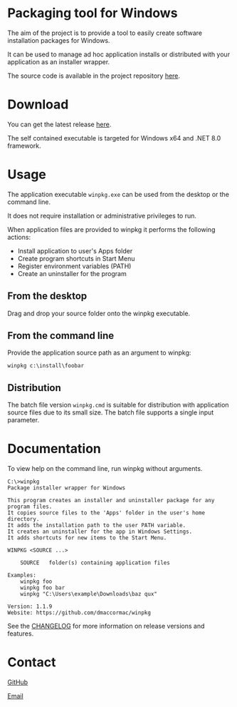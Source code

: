 # Packaging tool for Windows

The aim of the project is to provide a tool to easily create software installation packages for Windows.

It can be used to manage ad hoc application installs or distributed with your application as an installer wrapper.

The source code is available in the project repository [here](https://github.com/dmaccormac/winpkg).
 
# Download
You can get the latest release [here](https://github.com/dmaccormac/winpkg/releases). 

The self contained executable is targeted for Windows x64 and .NET 8.0 framework.

# Usage 
The application executable `winpkg.exe` can be used from the desktop or the command line. 

It does not require installation or administrative privileges to run. 

When application files are provided to winpkg it performs the following actions: 
- Install application to user's Apps folder
- Create program shortcuts in Start Menu 
- Register environment variables (PATH)
- Create an uninstaller for the program
  
## From the desktop
Drag and drop your source folder onto the winpkg executable.

## From the command line
Provide the application source path as an argument to winpkg:

`winpkg c:\install\foobar`

## Distribution
The batch file version `winpkg.cmd` is suitable for distribution with application source files due to its small size. The batch file supports a single input parameter.

# Documentation
To view help on the command line, run winpkg without arguments.

```
C:\>winpkg
Package installer wrapper for Windows

This program creates an installer and uninstaller package for any program files.
It copies source files to the 'Apps' folder in the user's home directory.
It adds the installation path to the user PATH variable.
It creates an uninstaller for the app in Windows Settings.
It adds shortcuts for new items to the Start Menu.

WINPKG <SOURCE ...>

    SOURCE   folder(s) containing application files

Examples:
    winpkg foo
    winpkg foo bar
    winpkg "C:\Users\example\Downloads\baz qux"

Version: 1.1.9
Website: https://github.com/dmaccormac/winpkg
```

See the [CHANGELOG](https://github.com/dmaccormac/winpkg/blob/main/CHANGELOG.md) for more information on release versions and features.

# Contact
[GitHub](https://github.com/dmaccormac)

[Email](mailto:mail@winpkg.org)



